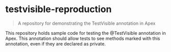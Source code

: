 # testvisible-reproduction
> A repository for demonstrating the TestVisible annotation in Apex

This repository holds sample code for testing the @TestVisible annotation in Apex. This annotation should allow tests
to see methods marked with this annotation, even if they are declared as private.